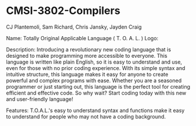 # CMSI-3802-Compilers
CJ Plantemoli, Sam Richard, Chris Jansky, Jayden Craig

Name: Totally Original Applicable Language ( T. O. A. L. )
Logo:

Description: Introducing a revolutionary new coding language that is designed to make programming more accessible to everyone. This language is written like plain English, so it is easy to understand and use, even for those with no prior coding experience. With its simple syntax and intuitive structure, this language makes it easy for anyone to create powerful and complex programs with ease. Whether you are a seasoned programmer or just starting out, this language is the perfect tool for creating efficient and effective code. So why wait? Start coding today with this new and user-friendly language!

Features: T.O.A.L.'s easy to understand syntax and functions make it easy to understand for people who may not have a coding background.  
